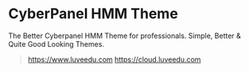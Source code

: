 # CyberPanel HMM Theme
The Better Cyberpanel HMM Theme for professionals. Simple, Better &amp; Quite Good Looking Themes.

>https://www.luveedu.com
>https://cloud.luveedu.com